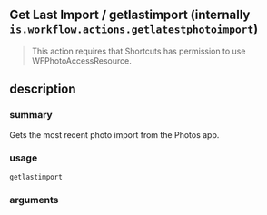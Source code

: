 
## Get Last Import / getlastimport (internally `is.workflow.actions.getlatestphotoimport`)


> This action requires that Shortcuts has permission to use WFPhotoAccessResource.


## description
### summary
Gets the most recent photo import from the Photos app.


### usage
`getlastimport `

### arguments

